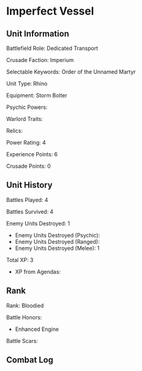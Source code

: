 Imperfect Vessel
====

Unit Information
----

Battlefield Role: Dedicated Transport

Crusade Faction: Imperium

Selectable Keywords: Order of the Unnamed Martyr

Unit Type: Rhino

Equipment: Storm Bolter

Psychic Powers:

Warlord Traits:

Relics:

Power Rating: 4

Experience Points: 6

Crusade Points: 0


Unit History
---
Battles Played: 4

Battles Survived: 4

Enemy Units Destroyed: 1
* Enemy Units Destroyed (Psychic):
* Enemy Units Destroyed (Ranged):
* Enemy Units Destroyed (Melee): 1

Total XP: 3
* XP from Agendas:

Rank
----
Rank: Bloodied

Battle Honors:
* Enhanced Engine

Battle Scars:


Combat Log
---
